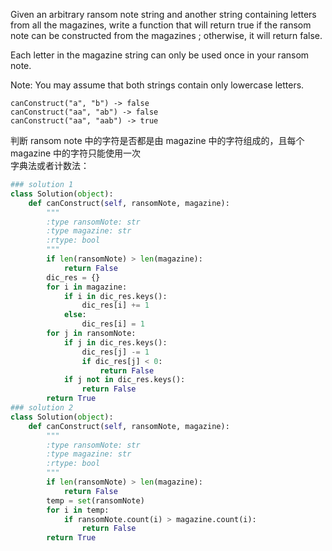 Given an arbitrary ransom note string and another string containing letters from all the magazines, write a function that will return true if the ransom note can be constructed from the magazines ; otherwise, it will return false.

Each letter in the magazine string can only be used once in your ransom note.

Note:
You may assume that both strings contain only lowercase letters.
```
canConstruct("a", "b") -> false
canConstruct("aa", "ab") -> false
canConstruct("aa", "aab") -> true
```
判断 ransom note 中的字符是否都是由 magazine 中的字符组成的，且每个 magazine 中的字符只能使用一次  
字典法或者计数法：  

```python
### solution 1
class Solution(object):
    def canConstruct(self, ransomNote, magazine):
        """
        :type ransomNote: str
        :type magazine: str
        :rtype: bool
        """
        if len(ransomNote) > len(magazine):
            return False
        dic_res = {}
        for i in magazine:
            if i in dic_res.keys():
                dic_res[i] += 1
            else:
                dic_res[i] = 1
        for j in ransomNote:
            if j in dic_res.keys():
                dic_res[j] -= 1
                if dic_res[j] < 0:
                    return False
            if j not in dic_res.keys():
                return False
        return True
### solution 2
class Solution(object):
    def canConstruct(self, ransomNote, magazine):
        """
        :type ransomNote: str
        :type magazine: str
        :rtype: bool
        """
        if len(ransomNote) > len(magazine):
            return False
        temp = set(ransomNote)
        for i in temp:
            if ransomNote.count(i) > magazine.count(i):
                return False
        return True
```
